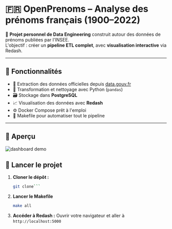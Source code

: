 # 🇫🇷 OpenPrenoms – Analyse des prénoms français (1900–2022)

🎯 **Projet personnel de Data Engineering** construit autour des données de prénoms publiées par l'INSEE.  
L'objectif : créer un **pipeline ETL complet**, avec **visualisation interactive** via Redash.

---

## 📌 Fonctionnalités

- 🔎 Extraction des données officielles depuis [data.gouv.fr](https://www.data.gouv.fr/fr/datasets/fichier-des-prenoms/)
- 🧹 Transformation et nettoyage avec Python (`pandas`)
- 🗃️ Stockage dans **PostgreSQL**
- 📈 Visualisation des données avec **Redash**
- ⚙️ Docker Compose prêt à l'emploi
- 🔁 Makefile pour automatiser tout le pipeline

---

## 📸 Aperçu

![dashboard demo](https://i.imgur.com/puM4ITB.png)

## 🔧 Lancer le projet
1. **Cloner le dépôt :**
   ```bash
   git clone```
2. **Lancer le Makefile**
    ```bash
    make all
    ```
3. **Accéder à Redash :**
Ouvrir votre navigateur et aller à `http://localhost:5000`
